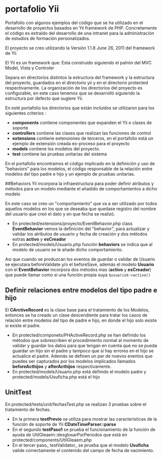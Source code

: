 portafolio Yii
===
Portafolio con algunos ejemplos del código que se ha utilizado en el desarrollo de proyectos basados en 
Yii framework de PHP. Concretamente el código es extraído del desarrollo de una intranet para la 
administración de estudios de formación personalizados.

El proyecto se creo utilizando la  Versión 1.1.8 June 26, 2011 del framework de Yii

El Yii es un framework que:
Esta construido siguiendo el patrón del MVC Model, Vista y Controler

Separa en directorios distintos la estructura del framework  y la estructura del proyecto, guardados en
el directorio yii y en el directorio protected respectivamente. La organización de los directorios 
del proyecto es configurable, en este caso tenemos que se desarrolló siguiendo la estructura por defecto 
que sugiere Yii. 

En esté portafolio los directorios que están incluidos se utilizaron para los siguientes criterios :
* __components__ contiene componentes que expanden el Yii o clases de soporte
* __controllers__ contiene las clases que realizan las funciones de control
* __extensions__ contiene extensiones de terceros, en el portafolio está un ejemplo de extensión 
creada ex-proceso para el proyecto
* __models__  contiene los modelos del proyecto.
* __test__ contiene las pruebas unitarias del sistema

En el portafolio encontramos el código implicado en la definición y uso de "behaviors" para los modelos, 
el código responsable de la relación entre modelos del tipo padre e hijo y un ejemplo de pruebas unitarias.
 
##Behaviors
Yii incorpora la infraestructura para poder definir atributos y métodos para un modelo mediante el añadido 
de comportamientos a dicho modelo

En este caso se creo un "comportamiento" que va a ser utilizado por todos aquellos modelos en los que 
se deseaba que quedase registro del nombre del usuario que creó el dato y en que fecha se realizó.

* En protected/extensions/proyecto/EventBehavior.php class __EventBehavior__ vemos la definición del "behavior", 
para actualizar y validar los atributos de usuario y fecha de creación y dos métodos extras __activo__ y __esCreador__
* En protected/models/Usuario.php función __behaviors__  se indica que al modelo de usuario 
se le añade dicho comportamiento.

Así que cuando se produzcan los eventos de guardar o validar de Usuario se ejecutara beforeValidate 
y/o el beforeSave, además el modelo __Usuario__ con el __EventBehavior__ incorpora dos métodos mas 
(__activo__ y __esCreador__) que puede llamar como si una función propia suya `$usuarioX->activo()`

## Definir relaciones entre modelos del tipo padre e hijo
El __CArctiveRecord__ es la clase base para el tratamiento de los Modelos, entonces se ha creado un clase descendiente para
tratar los casos de relación entre modelos del tipo de padre e hijo, en donde el hijo solo existe si existe el padre.
* En protected/componets/PHActiveRecord.php se han definido los métodos que sobrescriben el procedimiento normal
al momento de validar y guardar los datos para que  tengan en cuenta que no se pueda guardar un hijo 
sin el padre y tampoco que si hay errores en el hijo se actualice el padre. Además se definen un par de nuevos
eventos que puedes ser capturados por los modelos implicados llamados  __beforeActhijos__ y __afterActhijos__ 
respectivamente.
* En protected/models/Usuario.php está definido el modelo padre y protected/models/Usuficha.php está el hijo

## UnitTest
En protected/tests/unit/fechasTest.php se realizan 3 pruebas sobre el tratamiento de fechas.
* En la primera __testPrevio__ se utiliza para mostrar las características de la función de soporte de Yii __CDateTimeParser::parse__
* En el segundo __testPaso1__ se prueba el funcionamiento de la función de ayuda de UtilGIeaem::desglosarPorPeriodos
que está en protected/components/UtilGIeaem.php
* En el tercer paso_ testValidator_ se prueba que el modelo __Usuficha__ valide correctamente el contenido del
campo de fecha de nacimiento.
 

